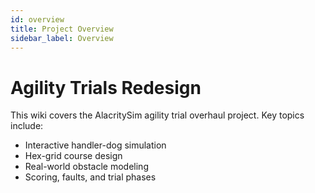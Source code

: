 ```yaml
---
id: overview
title: Project Overview
sidebar_label: Overview
---
```


# Agility Trials Redesign

This wiki covers the AlacritySim agility trial overhaul project. Key topics include:

- Interactive handler-dog simulation
- Hex-grid course design
- Real-world obstacle modeling
- Scoring, faults, and trial phases
